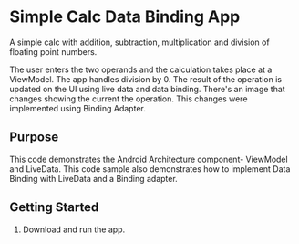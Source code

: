 Simple Calc Data Binding App
===================================

A simple calc with addition, subtraction, multiplication and division of floating point numbers.

The user enters the two operands and the calculation takes place at a ViewModel.
The app handles division by 0. 
The result of the operation is updated on the UI using live data and data binding.
There's an image that changes showing the current the operation. This changes were implemented using Binding Adapter.

Purpose
--------------

This code demonstrates the Android Architecture component- ViewModel and LiveData.
This code sample also demonstrates how to implement Data Binding with LiveData and a Binding adapter.

Getting Started
---------------

1. Download and run the app.
